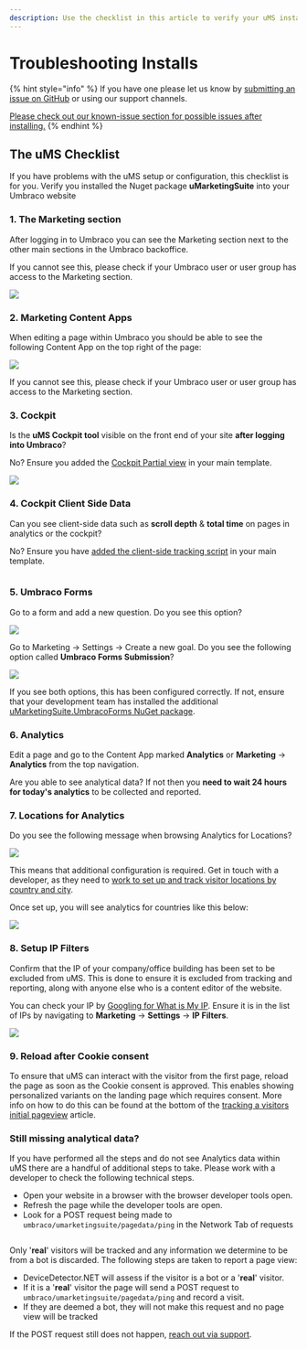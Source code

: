 ```yaml
---
description: Use the checklist in this article to verify your uMS installation.
---
```


# Troubleshooting Installs

{% hint style="info" %}
If you have one please let us know by [submitting an issue on GitHub](https://github.com/uMarketingSolutions/uMarketingSuite/issues/new/choose) or using our support channels.

[Please check out our known-issue section for possible issues after installing.](../../../support/known-issues-and-work-arounds/)
{% endhint %}

## The uMS Checklist

If you have problems with the uMS setup or configuration, this checklist is for you. Verify you installed the Nuget package **uMarketingSuite** into your Umbraco website

### 1. The Marketing section

After logging in to Umbraco you can see the Marketing section next to the other main sections in the Umbraco backoffice.

If you cannot see this, please check if your Umbraco user or user group has access to the Marketing section.

![](../.gitbook/assets/engage-engage-section.png)

### 2. Marketing Content Apps

When editing a page within Umbraco you should be able to see the following Content App on the top right of the page:

![](../.gitbook/assets/engage-content-apps.png)

If you cannot see this, please check if your Umbraco user or user group has access to the Marketing section.

### 3. Cockpit

Is the **uMS Cockpit tool** visible on the front end of your site **after logging into Umbraco**?

No? Ensure you added the [Cockpit Partial view](../../../installing-umarketingsuite/cockpit/) in your main template.

![](../.gitbook/assets/engage-cockpit-1.png)

### 4. Cockpit Client Side Data

Can you see client-side data such as **scroll depth** & **total time** on pages in analytics or the cockpit?

No? Ensure you have [added the client-side tracking script](../../../analytics/clientside-events-and-additional-javascript-files/additional-measurements-with-our-ums-analytics-scripts/) in your main template.

<figure><img src="../.gitbook/assets/engage-cockpit-2.png" alt=""><figcaption></figcaption></figure>



### 5. Umbraco Forms

Go to a form and add a new question. Do you see this option?

![](../.gitbook/assets/engage-analytics-form-field.png)

Go to Marketing -> Settings -> Create a new goal. Do you see the following option called **Umbraco Forms Submission**?

![](../.gitbook/assets/engage-forms-goal-type.png)

If you see both options, this has been configured correctly. If not, ensure that your development team has installed the additional [uMarketingSuite.UmbracoForms NuGet package](https://www.nuget.org/packages/uMarketingSuite.UmbracoForms).

### 6. Analytics

Edit a page and go to the Content App marked **Analytics** or **Marketing** -> **Analytics** from the top navigation.

Are you able to see analytical data? If not then you **need to wait 24 hours for today's analytics** to be collected and reported.

### 7. Locations for Analytics

Do you see the following message when browsing Analytics for Locations?

![](../.gitbook/assets/engage-analytics-error.png)

This means that additional configuration is required. Get in touch with a developer, as they need to [work to set up and track visitor locations by country and city](../../../analytics/extending-analytics/implement-an-ip-to-location-provider/).

Once set up, you will see analytics for countries like this below:

![](../.gitbook/assets/engage-analytics-error-fixed.png)

### 8. Setup IP Filters

Confirm that the IP of your company/office building has been set to be excluded from uMS. This is done to ensure it is excluded from tracking and reporting, along with anyone else who is a content editor of the website.

You can check your IP by [Googling for What is My IP](https://www.google.com/search?q=what+is+my+IP). Ensure it is in the list of IPs by navigating to **Marketing** -> **Settings** -> **IP Filters**.

![](../.gitbook/assets/engage-settings-ip-filter.png)

### 9. Reload after Cookie consent

To ensure that uMS can interact with the visitor from the first page, reload the page as soon as the Cookie consent is approved. This enables showing personalized variants on the landing page which requires consent. More info on how to do this can be found at the bottom of the [tracking a visitors initial pageview](../../../security-privacy/gdpr/how-to-become-gdpr-compliant-using-cookiebot/) article.

### Still missing analytical data?

If you have performed all the steps and do not see Analytics data within uMS there are a handful of additional steps to take. Please work with a developer to check the following technical steps.

* Open your website in a browser with the browser developer tools open.
* Refresh the page while the developer tools are open.
* Look for a POST request being made to `umbraco/umarketingsuite/pagedata/ping` in the Network Tab of requests

<figure><img src="../.gitbook/assets/engage-troubleshoot-missing-data.png" alt=""><figcaption></figcaption></figure>

Only '**real**' visitors will be tracked and any information we determine to be from a bot is discarded. The following steps are taken to report a page view:

* DeviceDetector.NET will assess if the visitor is a bot or a '**real**' visitor.
* If it is a '**real**' visitor the page will send a POST request to `umbraco/umarketingsuite/pagedata/ping` and record a visit.
* If they are deemed a bot, they will not make this request and no page view will be tracked

If the POST request still does not happen, [reach out via support](../../../support/).
